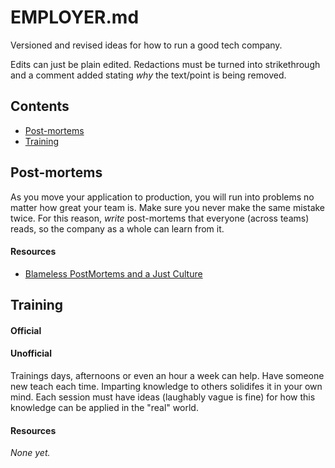 # EMPLOYER.md

Versioned and revised ideas for how to run a good tech company.

Edits can just be plain edited.
Redactions must be turned into strikethrough and a comment added stating _why_ the text/point is being removed.

## Contents

* [Post-mortems](#post-mortems)
* [Training](#training)

## Post-mortems

As you move your application to production, you will run into problems no matter how great your team is. Make sure you never make the same mistake twice. For this reason, _write_ post-mortems that everyone (across teams) reads, so the company as a whole can learn from it.

#### Resources

* [Blameless PostMortems and a Just Culture](https://codeascraft.com/2012/05/22/blameless-postmortems/)

## Training

#### Official

#### Unofficial

Trainings days, afternoons or even an hour a week can help.
Have someone new teach each time. Imparting knowledge to others solidifes it in your own mind.
Each session must have ideas (laughably vague is fine) for how this knowledge can be applied in the "real" world.

#### Resources

_None yet._
